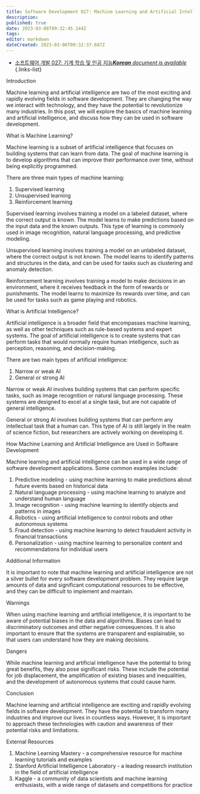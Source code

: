 ```yaml
---
title: Software Development 027: Machine Learning and Artificial Intelligence
description: 
published: true
date: 2023-03-06T09:32:45.144Z
tags: 
editor: markdown
dateCreated: 2023-03-06T09:32:37.687Z
---
```


- [소프트웨어 개발 027: 기계 학습 및 인공 지능***Korean** document is available*](/ko/Knowledge-base/Software-Development/Learning/software-development-027-machine-learning-and-artificial-intelligence)
{.links-list}



Introduction

Machine learning and artificial intelligence are two of the most exciting and rapidly evolving fields in software development. They are changing the way we interact with technology, and they have the potential to revolutionize many industries. In this post, we will explore the basics of machine learning and artificial intelligence, and discuss how they can be used in software development.

What is Machine Learning?

Machine learning is a subset of artificial intelligence that focuses on building systems that can learn from data. The goal of machine learning is to develop algorithms that can improve their performance over time, without being explicitly programmed.

There are three main types of machine learning:

1. Supervised learning
2. Unsupervised learning
3. Reinforcement learning

Supervised learning involves training a model on a labeled dataset, where the correct output is known. The model learns to make predictions based on the input data and the known outputs. This type of learning is commonly used in image recognition, natural language processing, and predictive modeling.

Unsupervised learning involves training a model on an unlabeled dataset, where the correct output is not known. The model learns to identify patterns and structures in the data, and can be used for tasks such as clustering and anomaly detection.

Reinforcement learning involves training a model to make decisions in an environment, where it receives feedback in the form of rewards or punishments. The model learns to maximize its rewards over time, and can be used for tasks such as game playing and robotics.

What is Artificial Intelligence?

Artificial intelligence is a broader field that encompasses machine learning, as well as other techniques such as rule-based systems and expert systems. The goal of artificial intelligence is to create systems that can perform tasks that would normally require human intelligence, such as perception, reasoning, and decision-making.

There are two main types of artificial intelligence:

1. Narrow or weak AI
2. General or strong AI

Narrow or weak AI involves building systems that can perform specific tasks, such as image recognition or natural language processing. These systems are designed to excel at a single task, but are not capable of general intelligence.

General or strong AI involves building systems that can perform any intellectual task that a human can. This type of AI is still largely in the realm of science fiction, but researchers are actively working on developing it.

How Machine Learning and Artificial Intelligence are Used in Software Development

Machine learning and artificial intelligence can be used in a wide range of software development applications. Some common examples include:

1. Predictive modeling - using machine learning to make predictions about future events based on historical data
2. Natural language processing - using machine learning to analyze and understand human language
3. Image recognition - using machine learning to identify objects and patterns in images
4. Robotics - using artificial intelligence to control robots and other autonomous systems
5. Fraud detection - using machine learning to detect fraudulent activity in financial transactions
6. Personalization - using machine learning to personalize content and recommendations for individual users

Additional Information

It is important to note that machine learning and artificial intelligence are not a silver bullet for every software development problem. They require large amounts of data and significant computational resources to be effective, and they can be difficult to implement and maintain.

Warnings

When using machine learning and artificial intelligence, it is important to be aware of potential biases in the data and algorithms. Biases can lead to discriminatory outcomes and other negative consequences. It is also important to ensure that the systems are transparent and explainable, so that users can understand how they are making decisions.

Dangers

While machine learning and artificial intelligence have the potential to bring great benefits, they also pose significant risks. These include the potential for job displacement, the amplification of existing biases and inequalities, and the development of autonomous systems that could cause harm.

Conclusion

Machine learning and artificial intelligence are exciting and rapidly evolving fields in software development. They have the potential to transform many industries and improve our lives in countless ways. However, it is important to approach these technologies with caution and awareness of their potential risks and limitations.

External Resources

1. Machine Learning Mastery - a comprehensive resource for machine learning tutorials and examples
2. Stanford Artificial Intelligence Laboratory - a leading research institution in the field of artificial intelligence
3. Kaggle - a community of data scientists and machine learning enthusiasts, with a wide range of datasets and competitions for practice